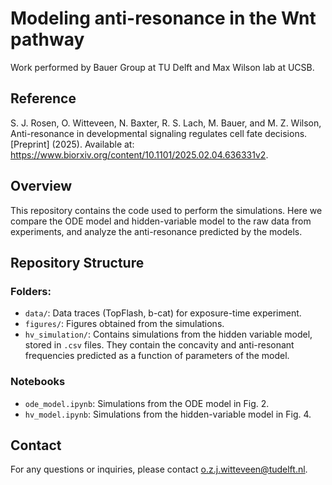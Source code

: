 # Modeling anti-resonance in the Wnt pathway

Work performed by Bauer Group at TU Delft and Max Wilson lab at UCSB. 

## Reference
S. J. Rosen, O. Witteveen, N. Baxter, R. S. Lach, M. Bauer, and M. Z. Wilson, Anti-resonance in developmental signaling regulates cell fate decisions. [Preprint] (2025). Available at: https://www.biorxiv.org/content/10.1101/2025.02.04.636331v2.

## Overview
This repository contains the code used to perform the simulations. Here we compare the ODE model and hidden-variable model to the raw data from experiments, and analyze the anti-resonance predicted by the models. 

## Repository Structure
### Folders:
- `data/`: Data traces (TopFlash, b-cat) for exposure-time experiment. 
- `figures/`: Figures obtained from the simulations. 
- `hv_simulation/`: Contains simulations from the hidden variable model, stored in `.csv` files. They contain the concavity and anti-resonant frequencies predicted as a function of parameters of the model. 
### Notebooks
- `ode_model.ipynb`: Simulations from the ODE model in Fig. 2.
- `hv_model.ipynb`: Simulations from the hidden-variable model in Fig. 4. 

## Contact
For any questions or inquiries, please contact o.z.j.witteveen@tudelft.nl.
